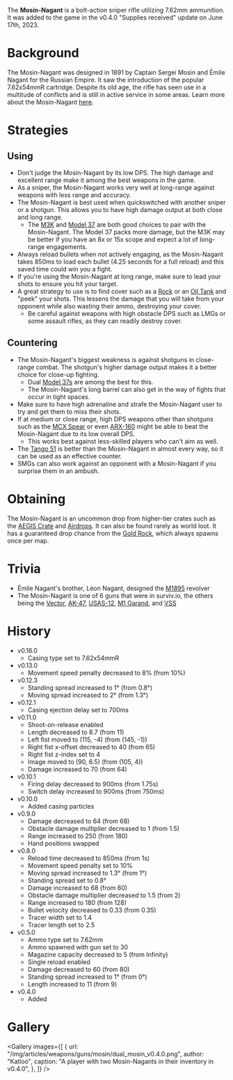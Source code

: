 The **Mosin-Nagant** is a bolt-action sniper rifle utilizing 7.62mm ammunition. It was added to the game in the v0.4.0 "Supplies received" update on June 17th, 2023.

# Background

The Mosin-Nagant was designed in 1891 by Captain Sergei Mosin and Émile Nagant for the Russian Empire. It saw the introduction of the popular 7.62x54mmR cartridge. Despite its old age, the rifle has seen use in a multitude of conflicts and is still in active service in some areas. Learn more about the Mosin-Nagant [here](https://en.wikipedia.org/wiki/Mosin-Nagant).

# Strategies

## Using

- Don't judge the Mosin-Nagant by its low DPS. The high damage and excellent range make it among the best weapons in the game.
- As a sniper, the Mosin-Nagant works very well at long-range against weapons with less range and accuracy.
- The Mosin-Nagant is best used when quickswitched with another sniper or a shotgun. This allows you to have high damage output at both close and long range.
  - The [M3K](/weapons/guns/m3k) and [Model 37](/weapons/guns/model_37) are both good choices to pair with the Mosin-Nagant. The Model 37 packs more damage, but the M3K may be better if you have an 8x or 15x scope and expect a lot of long-range engagements.
- Always reload bullets when not actively engaging, as the Mosin-Nagant takes 850ms to load each bullet (4.25 seconds for a full reload) and this saved time could win you a fight.
- If you're using the Mosin-Nagant at long range, make sure to lead your shots to ensure you hit your target.
- A great strategy to use is to find cover such as a [Rock](/obstacles/rock) or an [Oil Tank](/obstacles/oil_tank) and "peek" your shots. This lessens the damage that you will take from your opponent while also wasting their ammo, destroying your cover.
  - Be careful against weapons with high obstacle DPS such as LMGs or some assault rifles, as they can readily destroy cover.

## Countering

- The Mosin-Nagant's biggest weakness is against shotguns in close-range combat. The shotgun's higher damage output makes it a better choice for close-up fighting.
  - Dual [Model 37s](/weapons/guns/model_37) are among the best for this.
  - The Mosin-Nagant's long barrel can also get in the way of fights that occur in tight spaces.
- Make sure to have high adrenaline and strafe the Mosin-Nagant user to try and get them to miss their shots.
- If at medium or close range, high DPS weapons other than shotguns such as the [MCX Spear](/weapons/guns/mcx_spear) or even [ARX-160](/weapons/guns/arx-160) might be able to beat the Mosin-Nagant due to its low overall DPS.
  - This works best against less-skilled players who can't aim as well.
- The [Tango 51](/weapons/guns/tango_51) is better than the Mosin-Nagant in almost every way, so it can be used as an effective counter.
- SMGs can also work against an opponent with a Mosin-Nagant if you surprise them in an ambush.

# Obtaining

The Mosin-Nagant is an uncommon drop from higher-tier crates such as the [AEGIS Crate](/obstacles/aegis_crate) and [Airdrops](/obstacles/airdrop_crate). It can also be found rarely as world loot. It has a guaranteed drop chance from the [Gold Rock](/obstacles/gold_rock), which always spawns once per map.

# Trivia

- Émile Nagant's brother, Léon Nagant, designed the [M1895](/weapons/guns/m1895) revolver
- The Mosin-Nagant is one of 6 guns that were in surviv.io, the others being the [Vector](/weapons/guns/vector), [AK-47](/weapons/guns/ak47), [USAS-12](/weapons/guns/usas12), [M1 Garand](/weapons/guns/m1_garand), and [VSS](/weapons/guns/vss)

# History

- v0.16.0
  - Casing type set to 7.62x54mmR
- v0.13.0
  - Movement speed penalty decreased to 8% (from 10%)
- v0.12.3
  - Standing spread increased to 1° (from 0.8°)
  - Moving spread increased to 2° (from 1.3°)
- v0.12.1
  - Casing ejection delay set to 700ms
- v0.11.0
  - Shoot-on-release enabled
  - Length decreased to 8.7 (from 11)
  - Left fist moved to (115, -4) (from (145, -1))
  - Right fist x-offset decreased to 40 (from 65)
  - Right fist z-index set to 4
  - Image moved to (90, 6.5) (from (105, 4))
  - Damage increased to 70 (from 64)
- v0.10.1
  - Firing delay decreased to 900ms (from 1.75s)
  - Switch delay increased to 900ms (from 750ms)
- v0.10.0
  - Added casing particles
- v0.9.0
  - Damage decreased to 64 (from 68)
  - Obstacle damage multiplier decreased to 1 (from 1.5)
  - Range increased to 250 (from 180)
  - Hand positions swapped
- v0.8.0
  - Reload time decreased to 850ms (from 1s)
  - Movement speed penalty set to 10%
  - Moving spread increased to 1.3° (from 1°)
  - Standing spread set to 0.8°
  - Damage increased to 68 (from 60)
  - Obstacle damage multiplier decreased to 1.5 (from 2)
  - Range increased to 180 (from 128)
  - Bullet velocity decreased to 0.33 (from 0.35)
  - Tracer width set to 1.4
  - Tracer length set to 2.5
- v0.5.0
  - Ammo type set to 7.62mm
  - Ammo spawned with gun set to 30
  - Magazine capacity decreased to 5 (from Infinity)
  - Single reload enabled
  - Damage decreased to 60 (from 80)
  - Standing spread increased to 1° (from 0°)
  - Length increased to 11 (from 9)
- v0.4.0
  - Added

# Gallery

<Gallery
  images={[
    {
      url: "/img/articles/weapons/guns/mosin/dual_mosin_v0.4.0.png",
      author: "Katloo",
      caption: "A player with two Mosin-Nagants in their inventory in v0.4.0",
    },
  ]}
/>
